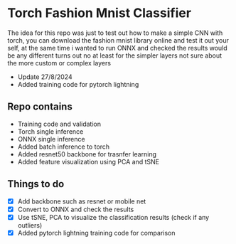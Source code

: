 # Torch Fashion Mnist Classifier
The idea for this repo was just to test out how to make a simple CNN with torch, you can download the fashion mnist library online and test it out your self, at the same time i wanted to run ONNX and checked the results would be any different turns out no at least for the simpler layers not sure about the more custom or complex layers

- Update 27/8/2024
- Added training code for pytorch lightning 

## Repo contains
- Training code and validation
- Torch single inference
- ONNX single inference
- Added batch inference to torch
- Added resnet50 backbone for trasnfer learning
- Added feature visualization using PCA and tSNE

## Things to do
- [x] Add backbone such as resnet or mobile net
- [x] Convert to ONNX and check the results
- [x] Use tSNE, PCA to visualize the classification results (check if any outliers)
- [x] Added pytorch lightning training code for comparison